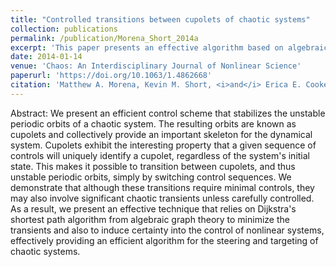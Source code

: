 ```yaml
---
title: "Controlled transitions between cupolets of chaotic systems"
collection: publications
permalink: /publication/Morena_Short_2014a
excerpt: 'This paper presents an effective algorithm based on algebraic graph for transitioning between the cupolets of chaotic systems.'
date: 2014-01-14
venue: 'Chaos: An Interdisciplinary Journal of Nonlinear Science'
paperurl: 'https://doi.org/10.1063/1.4862668'
citation: 'Matthew A. Morena, Kevin M. Short, <i>and</i> Erica E. Cooke, "Controlled transitions between cupolets of chaotic systems", Chaos 24(1), 013110 (2014)'
---
```

Abstract: We present an efficient control scheme that stabilizes the unstable periodic orbits of a chaotic system. The resulting orbits are known as cupolets and collectively provide an important skeleton for the dynamical system. Cupolets exhibit the interesting property that a given sequence of controls will uniquely identify a cupolet, regardless of the system's initial state. This makes it possible to transition between cupolets, and thus unstable periodic orbits, simply by switching control sequences. We demonstrate that although these transitions require minimal controls, they may also involve significant chaotic transients unless carefully controlled. As a result, we present an effective technique that relies on Dijkstra's shortest path algorithm from algebraic graph theory to minimize the transients and also to induce certainty into the control of nonlinear systems, effectively providing an efficient algorithm for the steering and targeting of chaotic systems.
